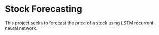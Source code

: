 # Stock Forecasting

This project seeks to forecast the price of a stock using LSTM recurrent neural network.

